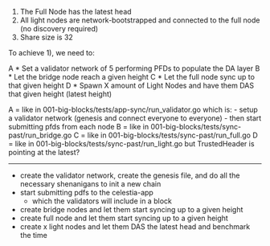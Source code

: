 1. The Full Node has the latest head
2. All light nodes are network-bootstrapped and connected to the full node (no discovery required)
3. Share size is 32

To achieve 1), we need to:

A * Set a validator network of 5 performing PFDs to populate the DA layer
B * Let the bridge node reach a given height
C * Let the full node sync up to that given height
D * Spawn X amount of Light Nodes and have them DAS that given height (latest height)

A = like in 001-big-blocks/tests/app-sync/run_validator.go
    which is:
        - setup a validator network (genesis and connect everyone to everyone)
        - then start submitting pfds from each node
B = like in 001-big-blocks/tests/sync-past/run_bridge.go
C = like in 001-big-blocks/tests/sync-past/run_full.go
D = like in 001-big-blocks/tests/sync-past/run_light.go but TrustedHeader is pointing at the latest?

----

- create the validator network, create the genesis file, and do all the necessary shenanigans to init a new chain
- start submitting pdfs to the celestia-app
    - which the validators will include in a block
- create bridge nodes and let them start syncing up to a given height
- create full node and let them start syncing up to a given height
- create x light nodes and let them DAS the latest head and benchmark the time